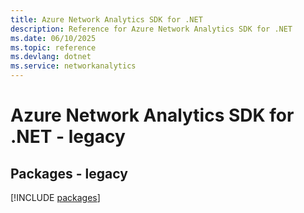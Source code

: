```yaml
---
title: Azure Network Analytics SDK for .NET
description: Reference for Azure Network Analytics SDK for .NET
ms.date: 06/10/2025
ms.topic: reference
ms.devlang: dotnet
ms.service: networkanalytics
---
```

# Azure Network Analytics SDK for .NET - legacy
## Packages - legacy
[!INCLUDE [packages](network-analytics-index.md)]